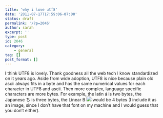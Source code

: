 ```yaml
---
title: 'why i love utf8'
date: '2011-07-17T17:59:06-07:00'
status: draft
permalink: '/?p=2046'
author: sarah
excerpt: ''
type: post
id: 2046
category:
    - general
tag: []
post_format: []
---
```

I think UTF8 is lovely. Thank goodness all the web tech I know standardized on it years ago. Aside from wide adoption, UTF8 is nice because plain old ascii always fits in a byte and has the same numerical values for each character in UTF8 and ascii. Then more complex, language specific characters are more bytes. For example, the latin á is two bytes, the Japanese ち is three bytes, the Linear B ![](http://upload.wikimedia.org/wikipedia/commons/thumb/2/27/Linear_B_Ideogram_B102_Woman.svg/40px-Linear_B_Ideogram_B102_Woman.svg.png) would be 4 bytes (I include it as an image, since I don’t have that font on my machine and I would guess that you don’t either).